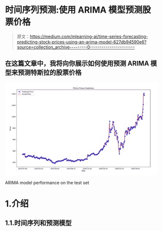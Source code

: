 # 时间序列预测:使用 ARIMA 模型预测股票价格

> 原文：<https://medium.com/mlearning-ai/time-series-forecasting-predicting-stock-prices-using-an-arima-model-627db94590e6?source=collection_archive---------0----------------------->

## 在这篇文章中，我将向你展示如何使用预测 ARIMA 模型来预测特斯拉的股票价格

![](img/148343ede182dc03eb6ad98478df824d.png)

ARIMA model performance on the test set

# 1.介绍

## 1.1.时间序列和预测模型